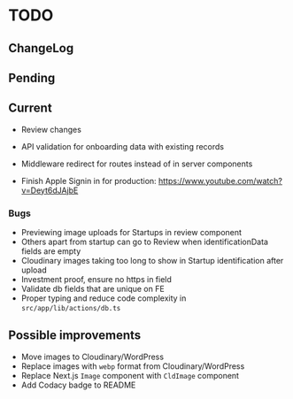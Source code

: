 # TODO

## ChangeLog

## Pending

## Current

- Review changes

- API validation for onboarding data with existing records
- Middleware redirect for routes instead of in server components
- Finish Apple Signin in for production: <https://www.youtube.com/watch?v=Deyt6dJAjbE>

### Bugs

- Previewing image uploads for Startups in review component
- Others apart from startup can go to Review when identificationData fields are empty
- Cloudinary images taking too long to show in Startup identification after upload
- Investment proof, ensure no https in field
- Validate db fields that are unique on FE
- Proper typing and reduce code complexity in `src/app/lib/actions/db.ts`

## Possible improvements

- Move images to Cloudinary/WordPress
- Replace images with `webp` format from Cloudinary/WordPress
- Replace Next.js `Image` component with `CldImage` component
- Add Codacy badge to README
